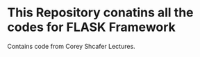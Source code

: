 # This Repository conatins all the codes for FLASK Framework
Contains code from Corey Shcafer Lectures.
